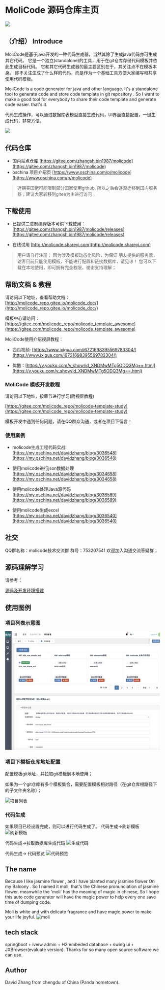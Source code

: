 # MoliCode 源码仓库主页

<img src="https://oscimg.oschina.net/oscnet/2a228487bb408f497d9c6d1686fb1263670.jpg" width="300"/>

## （介绍） Introduce

MoliCode是基于java开发的一种代码生成器，当然其除了生成java代码亦可生成其它代码。 它是一个独立(standalone)的工具，用于在git仓库存储代码模板并依此生成目标代码。 它和其它代码生成器的最主要区别在于，其关注点不在模板本身。 即不关注生成了什么样的代码，而是作为一个基础工具方便大家编写和共享使用代码模板。


MoliCode  is a code generator for java and other language. It's a standalone tool to generate code and store code template in git repository . So I want to make a good tool for everybody to share their code template and generate code easier. that's it.


代码生成操作，可以通过数据库表模型直接生成代码，UI界面直接配置，一键生成代码，非常方便。

<img src="https://static.oschina.net/uploads/space/2019/0408/104743_NP4U_3820517.png" width="700"/>

## 代码仓库

* 国内站点仓库 [https://gitee.com/zhangshibin1987/molicode](https://gitee.com/zhangshibin1987/molicode)
* oschina 项目介绍页 [https://www.oschina.com/p/molicode](https://www.oschina.com/p/molicode)

> 近期美国佬可能限制部分国家使用github, 所以之后会逐渐迁移到国内服务器；建议大家转移到gitee为主进行访问；



## 下载使用
* 已提供二进制编译版本可供下载使用：
[https://gitee.com/zhangshibin1987/molicode/releases](https://gitee.com/zhangshibin1987/molicode/releases)

* 在线试用
[http://molicode.shareyi.com](http://molicode.shareyi.com)

>用户请自行注册；
>因为涉及模板动态化风险，为保证 朋友提供的服务器，访客目前只能使用模板，不能进行配置和链接数据库，请见谅！
>您可以下载在本地使用，即可拥有完全权限，谢谢支持理解；

## 帮助文档 & 教程
请访问以下地址，查看帮助文档：
[http://molicode_repo.gitee.io/molicode_doc/](http://molicode_repo.gitee.io/molicode_doc/)

模板中心请访问：
[https://gitee.com/molicode_repo/molicode_template_awesome](https://gitee.com/molicode_repo/molicode_template_awesome)


MoliCode使用介绍视屏教程：

* 西瓜视频: [https://www.ixigua.com/i6721698395569783304/](https://www.ixigua.com/i6721698395569783304/)

* 优酷：[https://v.youku.com/v_show/id_XNDMwMTg5ODQ3Mg==.html](https://v.youku.com/v_show/id_XNDMwMTg5ODQ3Mg==.html)

### MoliCode 模板开发教程
请访问以下地址，按章节进行学习(附视屏教程)

[https://gitee.com/molicode_repo/molicode-template-study](https://gitee.com/molicode_repo/molicode-template-study)

模板开发中遇到任何问题，请在QQ群众沟通，或者在项目下留言！


### 使用案例

* molicode生成工程代码实战: [https://my.oschina.net/davidzhang/blog/3036548](https://my.oschina.net/davidzhang/blog/3036548)

* 使用molicode进行json数据处理 [https://my.oschina.net/davidzhang/blog/3034658](https://my.oschina.net/davidzhang/blog/3034658)

* 使用molicode处理Java源代码 [https://my.oschina.net/davidzhang/blog/3036589](https://my.oschina.net/davidzhang/blog/3036589)

* 使用molicode生成excel [https://my.oschina.net/davidzhang/blog/3036540](https://my.oschina.net/davidzhang/blog/3036540)

## 社交
QQ群名称：molicode技术交流群   群号：753207541
欢迎加入沟通交流答疑群；


## 源码理解学习

请参考：

[源码及开发环境搭建](./doc/devIntroduce.md)

## 使用图例

### 项目列表示意图
![项目列表](./doc/images/projectlist.png)

### 项目下模板仓库地址配置
配置模板git地址，并拉取git模板到本地使用；

 如果为一个git仓库有多个模板集合，需要配置模板相对路径（在git仓库根路径下的子文件夹名称）；


![项目列表](https://oscimg.oschina.net/oscnet/b76f34db37b498b10cca70bbbeacc7cabfe.jpg)

### 代码生成
如果项目已经设置完成，则可以进行代码生成了。
代码生成->刷新模板
![刷新模板](https://oscimg.oschina.net/oscnet/498b73530680cf8a7d2065245a240c89e27.jpg)


代码生成->拉取数据库生成代码
![生成代码](https://oscimg.oschina.net/oscnet/313f9313328128b52d2ef534411fa6db08a.jpg)


代码生成-> 代码预览
![代码预览](https://oscimg.oschina.net/oscnet/0ac5f27ca9faf09cf993ca45b8c49c1bb0d.jpg)


## The name
Because I like jasmine flower , and I have planted many jasmine flower On my Balcony . So I named it moli, that's the Chinese pronunciation of jasmine flower. meanwhile the 'moli' has the meaning of magic in chinese, So I hope this auto code generator will have the magic power to help every one save time of dumping code.

 Moli is white and with delicate fragrance and have magic power to make your life joyful.
![moli](https://gss1.bdstatic.com/-vo3dSag_xI4khGkpoWK1HF6hhy/baike/s%3D220/sign=9e591fcb520fd9f9a417526b152cd42b/8c1001e93901213fcdaf7e6b57e736d12e2e95ec.jpg)

## tech stack
springboot + iveiw admin + H2 embeded database + swing ui + JXBrowser(evaluate version).
Thanks for so many open source software we can use.


## Author
David Zhang from chengdu of China (Panda hometown).



